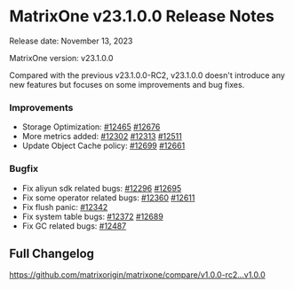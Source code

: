 # **MatrixOne v23.1.0.0 Release Notes**

Release date: November 13, 2023

MatrixOne version: v23.1.0.0

Compared with the previous v23.1.0.0-RC2, v23.1.0.0 doesn't introduce any new features but focuses on some improvements and bug fixes.

### Improvements

* Storage Optimization: [#12465](https://github.com/matrixorigin/matrixone/pull/12465) [#12676](https://github.com/matrixorigin/matrixone/pull/12676)
* More metrics added: [#12302](https://github.com/matrixorigin/matrixone/pull/12302) [#12313](https://github.com/matrixorigin/matrixone/pull/12313) [#12511](https://github.com/matrixorigin/matrixone/pull/12511)
* Update Object Cache policy: [#12699](https://github.com/matrixorigin/matrixone/pull/12699) [#12661](https://github.com/matrixorigin/matrixone/pull/12661)

### Bugfix

* Fix aliyun sdk related bugs: [#12296](https://github.com/matrixorigin/matrixone/pull/12296) [#12695](https://github.com/matrixorigin/matrixone/pull/12695)
* Fix some operator related bugs: [#12360](https://github.com/matrixorigin/matrixone/pull/12360) [#12611](https://github.com/matrixorigin/matrixone/pull/12611)
* Fix flush panic: [#12342](https://github.com/matrixorigin/matrixone/pull/12342)
* Fix system table bugs: [#12372](https://github.com/matrixorigin/matrixone/pull/12372) [#12689](https://github.com/matrixorigin/matrixone/pull/12689)
* Fix GC related bugs: [#12487](https://github.com/matrixorigin/matrixone/pull/12487)

## Full Changelog

<https://github.com/matrixorigin/matrixone/compare/v1.0.0-rc2...v1.0.0>